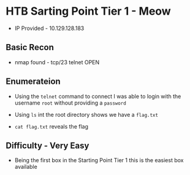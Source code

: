 # HTB Sarting Point Tier 1 - Meow

- IP Provided - 10.129.128.183

## Basic Recon

- nmap found - tcp/23 telnet OPEN

## Enumerateion

- Using the `telnet` command to connect I was able to login with the username `root` without providing a `password`

- Using `ls` int the root directory shows we have a `flag.txt`

- `cat flag.txt` reveals the flag

## Difficulty - Very Easy

- Being the first box in the Starting Point Tier 1 this is the easiest box available
